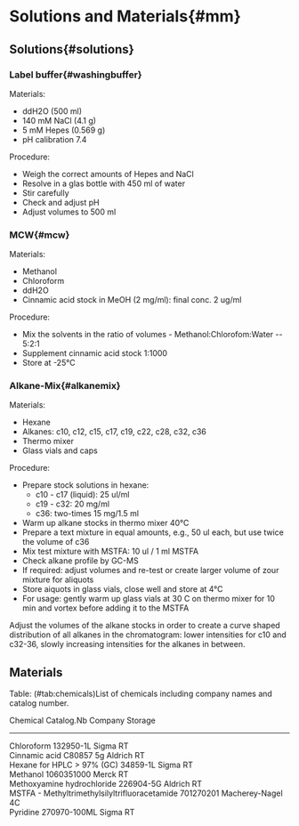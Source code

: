 # Solutions and Materials{#mm}
## Solutions{#solutions}
### Label buffer{#washingbuffer}

Materials:

* ddH2O (500 ml)
* 140 mM NaCl (4.1 g)
* 5 mM Hepes (0.569 g)
* pH calibration 7.4

Procedure:

* Weigh the correct amounts of Hepes and NaCl
* Resolve in a glas bottle with 450 ml of water
* Stir carefully
* Check and adjust pH
* Adjust volumes to 500 ml

### MCW{#mcw}

Materials:

* Methanol
* Chloroform
* ddH2O
* Cinnamic acid stock in MeOH (2 mg/ml): final conc. 2 ug/ml

Procedure:

* Mix the solvents in the ratio of volumes - Methanol:Chlorofom:Water -- 5:2:1
* Supplement cinnamic acid stock 1:1000
* Store at -25&deg;C

### Alkane-Mix{#alkanemix}

Materials:

* Hexane
* Alkanes: c10, c12, c15, c17, c19, c22, c28, c32, c36
* Thermo mixer
* Glass vials and caps

Procedure:

* Prepare stock solutions in hexane:
  + c10 - c17 (liquid): 25 ul/ml
  + c19 - c32: 20 mg/ml
  + c36: two-times 15 mg/1.5 ml
* Warm up alkane stocks in thermo mixer 40&deg;C
* Prepare a text mixture in equal amounts, e.g., 50 ul each, but use twice the volume of c36
* Mix test mixture with MSTFA: 10 ul / 1 ml MSTFA
* Check alkane profile by GC-MS
* If required: adjust volumes and re-test or create larger volume of zour mixture for aliquots
* Store aiquots in glass vials, close well and store at 4&deg;C
* For usage: gently warm up glass vials at 30 C on thermo mixer for 10 min and vortex before adding it to the MSTFA

Adjust the volumes of the alkane stocks in order to create a curve shaped distribution of all alkanes in the chromatogram: lower intensities for c10 and c32-36, slowly increasing intensities for the alkanes in between.


## Materials


Table: (\#tab:chemicals)List of chemicals including company names and catalog number.

Chemical                                        Catalog.Nb     Company          Storage 
----------------------------------------------  -------------  ---------------  --------
Chloroform                                      132950-1L      Sigma            RT      
Cinnamic acid                                   C80857  5g     Aldrich          RT      
Hexane for HPLC > 97\% (GC)                     34859-1L       Sigma            RT      
Methanol                                        1060351000     Merck            RT      
Methoxyamine hydrochloride                      226904-5G      Aldrich          RT      
MSTFA - Methyltrimethylsilyltrifluoracetamide   701270201      Macherey-Nagel   4C      
Pyridine                                        270970-100ML   Sigma            RT      


